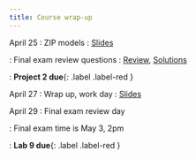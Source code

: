 ```yaml
---
title: Course wrap-up
---
```


April 25
: ZIP models
  : [Slides](https://sta279-s22.github.io/slides/lecture_30.html)

: Final exam review questions
  : [Review](https://sta279-s22.github.io/class_activities/final_exam_review.pdf), [Solutions](https://sta279-s22.github.io/class_activities/final_exam_review_solutions.pdf)

: **Project 2 due**{: .label .label-red }

April 27
: Wrap up, work day
  : [Slides](https://sta279-s22.github.io/slides/lecture_31.html)

April 29
: Final exam review day

: Final exam time is May 3, 2pm

: **Lab 9 due**{: .label .label-red }